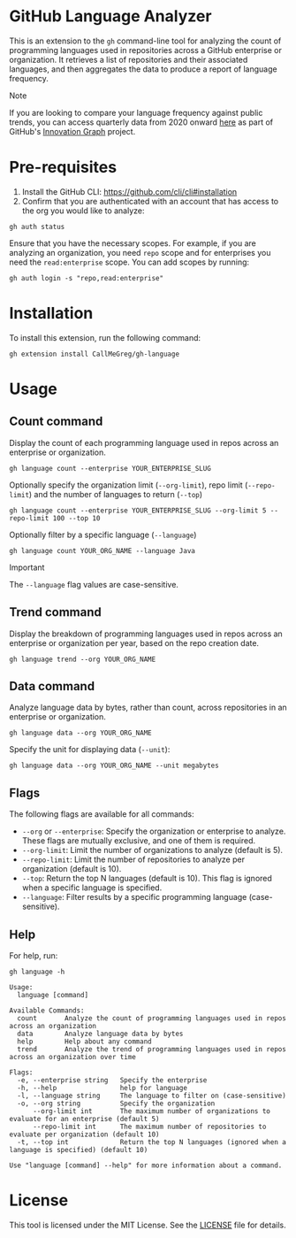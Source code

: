 # GitHub Language Analyzer

This is an extension to the `gh` command-line tool for analyzing the count of programming languages used in repositories across a GitHub enterprise or organization. It retrieves a list of repositories and their associated languages, and then aggregates the data to produce a report of language frequency.

> [!NOTE]
> If you are looking to compare your language frequency against public trends, you can access quarterly data from 2020 onward [here](https://innovationgraph.github.com/global-metrics/programming-languages) as part of GitHub's [Innovation Graph](https://innovationgraph.github.com/) project.

# Pre-requisites

1. Install the GitHub CLI: https://github.com/cli/cli#installation
2. Confirm that you are authenticated with an account that has access to the org you would like to analyze:

```
gh auth status
```

Ensure that you have the necessary scopes. For example, if you are analyzing an organization, you need `repo` scope and for enterprises you need the `read:enterprise` scope. You can add scopes by running:

```
gh auth login -s "repo,read:enterprise"
```

# Installation

To install this extension, run the following command:
```
gh extension install CallMeGreg/gh-language
```

# Usage

## Count command

Display the count of each programming language used in repos across an enterprise or organization.
```
gh language count --enterprise YOUR_ENTERPRISE_SLUG
```

Optionally specify the organization limit (`--org-limit`), repo limit (`--repo-limit`) and the number of languages to return (`--top`)
```
gh language count --enterprise YOUR_ENTERPRISE_SLUG --org-limit 5 --repo-limit 100 --top 10
```

Optionally filter by a specific language (`--language`)
```
gh language count YOUR_ORG_NAME --language Java
```
> [!IMPORTANT]
> The `--language` flag values are case-sensitive.

## Trend command

Display the breakdown of programming languages used in repos across an enterprise or organization per year, based on the repo creation date.
```
gh language trend --org YOUR_ORG_NAME
```

## Data command

Analyze language data by bytes, rather than count, across repositories in an enterprise or organization.
```
gh language data --org YOUR_ORG_NAME
```

Specify the unit for displaying data (`--unit`):
```
gh language data --org YOUR_ORG_NAME --unit megabytes
```

## Flags

The following flags are available for all commands:
- `--org` or `--enterprise`: Specify the organization or enterprise to analyze. These flags are mutually exclusive, and one of them is required.
- `--org-limit`: Limit the number of organizations to analyze (default is 5).
- `--repo-limit`: Limit the number of repositories to analyze per organization (default is 10).
- `--top`: Return the top N languages (default is 10). This flag is ignored when a specific language is specified.
- `--language`: Filter results by a specific programming language (case-sensitive).

## Help

For help, run:
```
gh language -h
```

``` 
Usage:
  language [command]

Available Commands:
  count       Analyze the count of programming languages used in repos across an organization
  data        Analyze language data by bytes
  help        Help about any command
  trend       Analyze the trend of programming languages used in repos across an organization over time

Flags:
  -e, --enterprise string   Specify the enterprise
  -h, --help                help for language
  -l, --language string     The language to filter on (case-sensitive)
  -o, --org string          Specify the organization
      --org-limit int       The maximum number of organizations to evaluate for an enterprise (default 5)
      --repo-limit int      The maximum number of repositories to evaluate per organization (default 10)
  -t, --top int             Return the top N languages (ignored when a language is specified) (default 10)

Use "language [command] --help" for more information about a command.
```

# License
This tool is licensed under the MIT License. See the [LICENSE](https://github.com/CallMeGreg/gh-language/blob/main/LICENSE) file for details.
